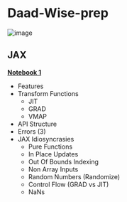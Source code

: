 # Daad-Wise-prep

![image](https://user-images.githubusercontent.com/52796258/168126596-e199702f-539c-4f6a-a7db-bfbf0bdf3938.png)

## JAX

<ins> **Notebook 1** </ins>

- Features
- Transform Functions
    - JIT
    - GRAD
    - VMAP
- API Structure
- Errors (3)
- JAX Idiosyncrasies
    - Pure Functions
    - In Place Updates
    - Out Of Bounds Indexing
    - Non Array Inputs
    - Random Numbers (Randomize)
    - Control Flow (GRAD vs JIT)
    - NaNs
